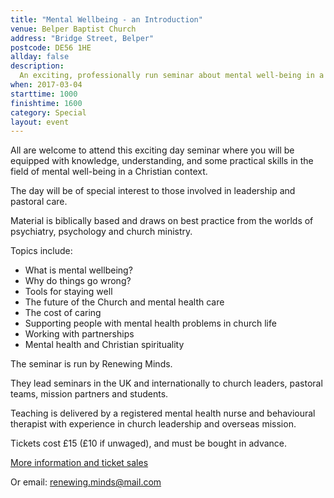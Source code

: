 ```yaml
---
title: "Mental Wellbeing - an Introduction"
venue: Belper Baptist Church
address: "Bridge Street, Belper"
postcode: DE56 1HE
allday: false
description: 
  An exciting, professionally run seminar about mental well-being in a Christian context.
when: 2017-03-04
starttime: 1000
finishtime: 1600
category: Special
layout: event
---
```

All are welcome to attend this exciting day seminar where you will be equipped with knowledge, understanding, and some practical skills in the field of mental well-being in a Christian context.

The day will be of special interest to those involved in leadership and pastoral care.

Material is biblically based and draws on best practice from the worlds of psychiatry, psychology and church ministry.

Topics include:

- What is mental wellbeing?
- Why do things go wrong?
- Tools for staying well
- The future of the Church and mental health care 
- The cost of caring
- Supporting people with mental health problems in church life
- Working with partnerships
- Mental health and Christian spirituality

The seminar is run by Renewing Minds.

They lead seminars in the UK and internationally to church leaders, pastoral teams, mission partners and students.

Teaching is delivered by a registered mental health nurse and behavioural therapist with experience in church leadership and overseas mission.

Tickets cost £15 (£10 if unwaged), and must be bought in advance.

<a href="WWW.BUYTICKETS.AT/RENEWINGMINDS" target="_blank">More information and ticket sales</a>

Or email: <a href="mailto: renewing.minds@mail.com">renewing.minds@mail.com</a>
